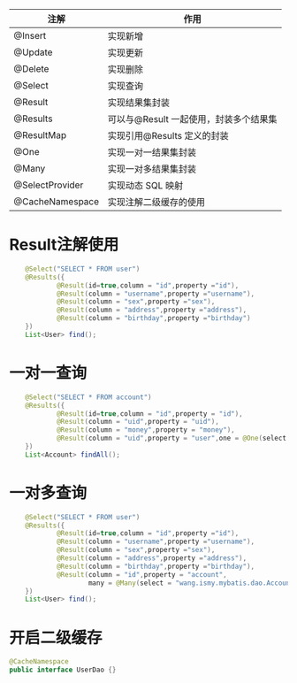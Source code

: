 注解              | 作用
--------------- | -----------------------
@Insert         | 实现新增
@Update         | 实现更新
@Delete         | 实现删除
@Select         | 实现查询
@Result         | 实现结果集封装
@Results        | 可以与@Result 一起使用，封装多个结果集
@ResultMap      | 实现引用@Results 定义的封装
@One            | 实现一对一结果集封装
@Many           | 实现一对多结果集封装
@SelectProvider | 实现动态 SQL 映射
@CacheNamespace | 实现注解二级缓存的使用

# Result注解使用

```java
    @Select("SELECT * FROM user")
    @Results({
            @Result(id=true,column = "id",property ="id"),
            @Result(column = "username",property ="username"),
            @Result(column = "sex",property ="sex"),
            @Result(column = "address",property ="address"),
            @Result(column = "birthday",property ="birthday")
    })
    List<User> find();
```

# 一对一查询

```java
    @Select("SELECT * FROM account")
    @Results({
            @Result(id=true,column = "id",property = "id"),
            @Result(column = "uid",property = "uid"),
            @Result(column = "money",property = "money"),
            @Result(column = "uid",property = "user",one = @One(select = "wang.ismy.mybatis.dao.UserDao.findById",fetchType = FetchType.LAZY))
    })
    List<Account> findAll();
```

# 一对多查询

```java
    @Select("SELECT * FROM user")
    @Results({
            @Result(id=true,column = "id",property ="id"),
            @Result(column = "username",property ="username"),
            @Result(column = "sex",property ="sex"),
            @Result(column = "address",property ="address"),
            @Result(column = "birthday",property ="birthday"),
            @Result(column = "id",property = "account",
                    many = @Many(select = "wang.ismy.mybatis.dao.AccountDao.findById",fetchType = FetchType.LAZY))
    })
    List<User> find();
```

# 开启二级缓存

```java
@CacheNamespace
public interface UserDao {}
```

